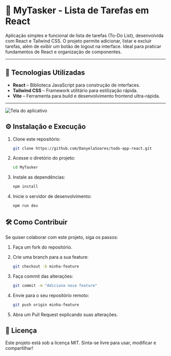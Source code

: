 # 📝 MyTasker - Lista de Tarefas em React

Aplicação simples e funcional de lista de tarefas (To-Do List), desenvolvida com React e Tailwind CSS. O projeto permite adicionar, listar e excluir tarefas, além de exibir um botão de logout na interface. Ideal para praticar fundamentos de React e organização de componentes.

---

## 🚀 Tecnologias Utilizadas

- **React** – Biblioteca JavaScript para construção de interfaces.
- **Tailwind CSS** – Framework utilitário para estilização rápida.
- **Vite** – Ferramenta para build e desenvolvimento frontend ultra-rápida.

---

![Tela do aplicativo](https://danyelasoares.github.io/todo-app-react/)

## ⚙️ Instalação e Execução

1. Clone este repositório:

   ```bash
   git clone https://github.com/DanyelaSoares/todo-app-react.git
   ```

2. Acesse o diretório do projeto:

   ```bash
   cd MyTasker

   ```

3. Instale as dependências:

   ```bash
   npm install

   ```

4. Inicie o servidor de desenvolvimento:

   ```bash
   npm run dev
   ```

## 🛠️ Como Contribuir

Se quiser colaborar com este projeto, siga os passos:

1. Faça um fork do repositório.

2. Crie uma branch para a sua feature:

   ```bash
   git checkout -b minha-feature

   ```

3. Faça commit das alterações:

   ```bash
   git commit -m "Adiciona nova feature"

   ```

4. Envie para o seu repositório remoto:

   ```bash
   git push origin minha-feature

   ```

5. Abra um Pull Request explicando suas alterações.

## 📄 Licença

Este projeto está sob a licença MIT.
Sinta-se livre para usar, modificar e compartilhar!
